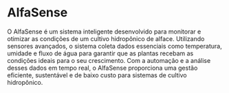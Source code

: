# AlfaSense
O AlfaSense é um sistema inteligente desenvolvido para monitorar e otimizar as condições de um cultivo hidropônico de alface. Utilizando sensores avançados, o sistema coleta dados essenciais como temperatura, umidade e fluxo de água para garantir que as plantas recebam as condições ideais para o seu crescimento. Com a automação e a análise desses dados em tempo real, o AlfaSense proporciona uma gestão eficiente, sustentável e de baixo custo para sistemas de cultivo hidropônico.

